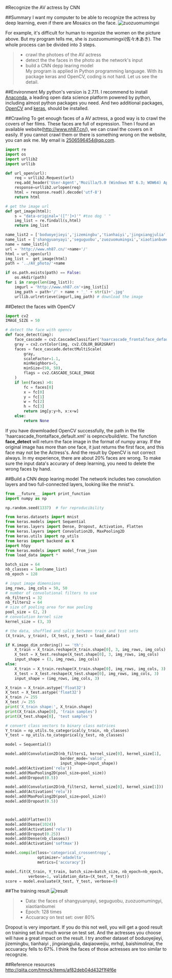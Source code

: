 #Recognize the AV actress by CNN

##Summary
I want my computer to be able to recognize the actress by deep learning, even if there are Mosaics on the face.
![zuozuomumingxi](https://github.com/scnuhealthy/Recognize_the_AV_Actress/blob/master/predict_photo/photo/zuozuomumingxi.jpg)    

For example, it's difficult for human to regonize the women on the picture above. But my program tells me, she is zuozuomumingxi(佐々木あき). The whole process can be divided into 3 steps.
> * crawl the photoes of the AV actress
> * detect the the faces in the photo as the network's input
> * build a CNN depp learing model  
My program is applied in Python programming language. With its package keras and OpenCV, coding is not hard. Let us see the detail.

##Environment
My python's version is 2.7.11. I recommend to install [Anaconda](https://www.continuum.io/downloads), a leading open data science platform powered by python, including almost python packages you need. And two additional packages, [OpenCV](http://opencv.org/) and [keras](https://github.com/fchollet/keras), should be installed.

##Crawling
To get enough faces of a AV actress, a good way is to crawl the covers of her films. These faces are full of expression. Then I found an available website(http://www.nh87.cn/), we can crawl the covers on it easily. If you cannot crawl them or there is something wrong on the website, you can ask me. My email is 2506596454@qq.com. 
```python
import re
import os
import urllib2
import urllib

def url_open(url):
    req = urllib2.Request(url)
    req.add_header('User-Agent','Mozilla/5.0 (Windows NT 6.3; WOW64) AppleWebKit/537.36 (KHTML, like Gecko) Chrome/46.0.2490.80 Safari/537.36')
    response=urllib2.urlopen(req)
    html = response.read().decode('utf-8')
    return html

# get the image url
def get_image(html):
    s = "data-original='([^']+)'" #too dog ' "
    img_list = re.findall(s,html)
    return img_list

name_list2 = ['boduoyejieyi','jizemingbu','tianhaiyi','jingxiangjulia','daqiaoweijiu','mrhql','baishimolinai']
name_list = ['shangyuanyayi','seguguobu','zuozuomumingxi','xiaotianbumei','aika']
name = name_list[4]
url = 'http://www.nh87.cn/'+name+'/'
html = url_open(url)
img_list =  get_image(html)
path = '../AV_photo/'+name

if os.path.exists(path) == False:
    os.mkdir(path)
for i in range(len(img_list)):
    imgurl = 'http://www.nh87.cn'+img_list[i]
    img_path = path+'/' + name + '_' + str(i)+'.jpg'    
    urllib.urlretrieve(imgurl,img_path) # download the image
```
##Detect the faces with OpenCV
```python
import cv2
IMAGE_SIZE = 50

# detect the face with opencv
def face_detect(img):
    face_cascade = cv2.CascadeClassifier('haarcascade_frontalface_default.xml')
    gray = cv2.cvtColor(img, cv2.COLOR_BGR2GRAY)
    faces = face_cascade.detectMultiScale(
        gray,
        scaleFactor=1.1,
        minNeighbors=5,
        minSize=(50, 50),
        flags = cv2.CASCADE_SCALE_IMAGE
    )
    if len(faces) >0:
        fc = faces[0]
        x = fc[0]
        y = fc[1]
        w = fc[2]
        h = fc[3]
        return img[y:y+h, x:x+w]
    else:
        return None
```

If you have dowmloaded OpenCV successfully, the path in the file 'haarcascade_frontalface_default.xml' is oepncv/build/etc. The function **face_detect** will return the face image in the format of numpy array. If the original image has more than one face, it just returns the first face, and this face may not be the Actress's. And the result by OpenCV is not correct always. In my experience, there are about 20% faces are wrong.  To make sure the input data's accurary of  deep learning, you need to delete the wrong faces by hand.

##Build a CNN depp learing model
The network includes two convolution layers and two full-connected layers, looking like the mnist's.
```python
from __future__ import print_function
import numpy as np

np.random.seed(1337)  # for reproducibility

from keras.datasets import mnist
from keras.models import Sequential
from keras.layers import Dense, Dropout, Activation, Flatten
from keras.layers import Convolution2D, MaxPooling2D
from keras.utils import np_utils
from keras import backend as K
import h5py
from keras.models import model_from_json
from load_data import *

batch_size = 64
nb_classes = len(name_list)
nb_epoch = 128

# input image dimensions
img_rows, img_cols = 50, 50
# number of convolutional filters to use
nb_filters1 = 32
nb_filters2 = 64
# size of pooling area for max pooling
pool_size = (2, 2)
# convolution kernel size
kernel_size = (3, 3)

# the data, shuffled and split between train and test sets
(X_train, y_train), (X_test, y_test) = load_data()

if K.image_dim_ordering() == 'th':
    X_train = X_train.reshape(X_train.shape[0], 3, img_rows, img_cols)
    X_test = X_test.reshape(X_test.shape[0], 3, img_rows, img_cols)
    input_shape = (3, img_rows, img_cols)
else:
    X_train = X_train.reshape(X_train.shape[0], img_rows, img_cols, 3)
    X_test = X_test.reshape(X_test.shape[0], img_rows, img_cols, 3)
    input_shape = (img_rows, img_cols, 3)

X_train = X_train.astype('float32')
X_test = X_test.astype('float32')
X_train /= 255
X_test /= 255
print('X_train shape:', X_train.shape)
print(X_train.shape[0], 'train samples')
print(X_test.shape[0], 'test samples')

# convert class vectors to binary class matrices
Y_train = np_utils.to_categorical(y_train, nb_classes)
Y_test = np_utils.to_categorical(y_test, nb_classes)

model = Sequential()

model.add(Convolution2D(nb_filters1, kernel_size[0], kernel_size[1],
                        border_mode='valid',
                        input_shape=input_shape))
model.add(Activation('relu'))
model.add(MaxPooling2D(pool_size=pool_size))
model.add(Dropout(0.5))

model.add(Convolution2D(nb_filters2, kernel_size[0], kernel_size[1]))
model.add(Activation('relu'))
model.add(MaxPooling2D(pool_size=pool_size))
model.add(Dropout(0.5))



model.add(Flatten())
model.add(Dense(1024))
model.add(Activation('relu'))
model.add(Dropout(0.25))
model.add(Dense(nb_classes))
model.add(Activation('softmax'))

model.compile(loss='categorical_crossentropy',
              optimizer='adadelta',
              metrics=['accuracy'])

model.fit(X_train, Y_train, batch_size=batch_size, nb_epoch=nb_epoch,
          verbose=1, validation_data=(X_test, Y_test))
score = model.evaluate(X_test, Y_test, verbose=0)
```
##The training result
![result](https://github.com/scnuhealthy/Recognize_the_AV_Actress/blob/master/result.png)
> * Data: the faces of shangyuanyayi, seguguobu, zuozuomumingyi, xiaotianbumei
> * Epoch: 128 times
> * Accuaracy on test set: over 80%

Dropout is very important. If you do this not well, you will get a good result on training set but much worse on test set. And the actresses you choose will have a great impact on the result. I try another dataset of boduoyejieyi, jizemingbu, tianhaiyi , jingxiangjulia, daqiaoweijiu, mrhql, baishimolinai, the accuaracy fells to 67%. I think the faces of those actresses are too similar to recognzie. 

##Reference resources
http://qiita.com/tmnck/items/af82deb04d432f1f4f6e
